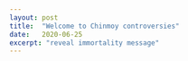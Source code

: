```yaml
---
layout: post
title:  "Welcome to Chinmoy controversies"
date:   2020-06-25
excerpt: "reveal immortality message"
---
```

